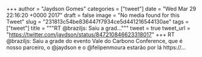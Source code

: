 
+++
author = "Jaydson Gomes"
categories = ["tweet"]
date = "Wed Mar 29 22:16:20 +0000 2017"
draft = false
image = "No media found for this Tweet"
slug = "231813c54be836447f7934ce5d441216544130ae"
tags = ["tweet"]
title = """RT @braziljs: Saiu a grad..."""
tweet = true
tweet_url = "https://twitter.com/jaydson/status/847210846623318017"
+++
RT @braziljs: Saiu a grade do evento Vale do Carbono Conference, que é nosso parceiro, o @jaydson e o @felipenmoura estarão por lá
https://…
